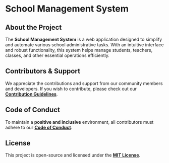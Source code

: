 # School Management System

## About the Project

The **School Management System** is a web application designed to simplify and automate various school administrative tasks. With an intuitive interface and robust functionality, this system helps manage students, teachers, classes, and other essential operations efficiently.
## Contributors & Support

We appreciate the contributions and support from our community members and developers. If you wish to contribute, please check out our **[Contribution Guidelines](#)**.

## Code of Conduct

To maintain a **positive and inclusive** environment, all contributors must adhere to our **[Code of Conduct](#)**.

## License

This project is open-source and licensed under the **[MIT License](https://opensource.org/licenses/MIT)**.
